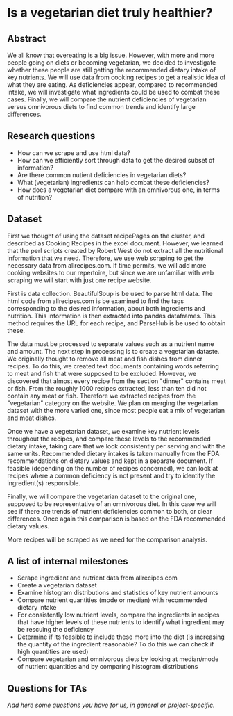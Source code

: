 ﻿
# Is a vegetarian diet truly healthier?

## Abstract

We all know that overeating is a big issue. However, with more and more people going on diets or becoming vegetarian, we decided to investigate whether these people are still getting the recommended dietary intake of key nutrients. We will use data from cooking recipes to get a realistic idea of what they are eating. As deficiencies appear, compared to recommended intake, we will investigate what ingredients could be used to combat these cases. Finally, we will compare the nutrient deficiencies of vegetarian versus omnivorous diets to find common trends and identify large differences.

## Research questions

* How can we scrape and use html data?
* How can we efficiently sort through data to get the desired subset of information?
* Are there common nutient deficiencies in vegetarian diets?
* What (vegetarian) ingredients can help combat these deficiencies?
* How does a vegetarian diet compare with an omnivorous one, in terms of nutrition?


## Dataset

First we thought of using the dataset recipePages on the cluster, and described as Cooking Recipes in the excel document. However, we learned that the perl scripts created by Robert West do not extract all the nutritional information that we need. Therefore, we use web scraping to get the necessary data from allrecipes.com. If time permits, we will add more cooking websites to our repertoire, but since we are unfamiliar with web scraping we will start with just one recipe website.

First is data collection. BeautifulSoup is be used to parse html data. The html code from allrecipes.com is be examined to find the tags corresponding to the desired information, about both ingredients and nutrition. This information is then extracted into pandas dataframes. This method requires the URL for each recipe, and ParseHub is be used to obtain these.

The data must be processed to separate values such as a nutrient name and amount. The next step in processing is to create a vegetarian dataste. We originally thought to remove all meat and fish dishes from dinner recipes. To do this, we created text documents containing words referring to meat and fish that were supposed to be excluded. However, we discovered that almost every recipe from the section "dinner" contains meat or fish. From the roughly 1000 recipes extracted, less than ten did not contain any meat or fish. Therefore we extracted recipes from the "vegetarian" category on the website. We plan on merging the vegetarian dataset with the more varied one, since most people eat a mix of vegetarian and meat dishes.

Once we have a vegetarian dataset, we examine key nutrient levels throughout the recipes, and compare these levels to the recommended dietary intake, taking care that we look consistently per serving and with the same units. Recommended dietary intakes is taken manually from the FDA recommendations on dietary values and kept in a separate document. If feasible (depending on the number of recipes concerned), we can look at recipes where a common deficiency is not present and try to identify the ingredient(s) responsible.

Finally, we will compare the vegetarian dataset to the original one, supposed to be representative of an omnivorous diet. In this case we will see if there are trends of nutrient deficiencies common to both, or clear differences. Once again this comparison is based on the FDA recommended dietary values.

More recipes will be scraped as we need for the comparison analysis.

## A list of internal milestones


* Scrape ingredient and nutrient data from allrecipes.com
* Create a vegetarian dataset
* Examine histogram distributions and statistics of key nutrient amounts
* Compare nutrient quantities (mode or median) with recommended dietary intake
* For consistently low nutrient levels, compare the ingredients in recipes that have higher levels of these nutrients to identify what ingredient may be rescuing the deficiency
* Determine if its feasible to include these more into the diet (is increasing the quantity of the ingredient reasonable? To do this we can check if high quantities are used)
* Compare vegetarian and omnivorous diets by looking at median/mode of nutrient quantities and by comparing histogram distributions

## Questions for TAs

*Add here some questions you have for us, in general or project-specific.*

